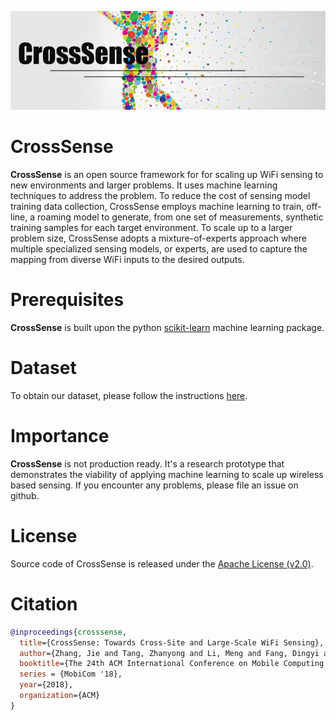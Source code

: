 ![Alt text](documentation/logo.png?raw=true "CrossSense")

# CrossSense
**CrossSense** is an open source framework for for scaling up WiFi sensing to new environments and larger problems. It uses machine learning techniques to address the problem. To reduce the cost of sensing model training data collection, CrossSense employs machine learning to train, off-line, a roaming model to generate, from one set of measurements, synthetic training samples for each target environment. 
To scale up to a larger problem size, CrossSense adopts a mixture-of-experts approach where multiple specialized sensing models, or experts, are used to capture the mapping from diverse WiFi inputs to the desired outputs.

# Prerequisites
**CrossSense** is built upon the python [scikit-learn](http://scikit-learn.org) machine learning package. 

# Dataset
To obtain our dataset, please follow the instructions [here](https://github.com/nwuzj/CrossSense/blob/master/documentation/Dataset%20Release%20Agreement.pdf).

# Importance
**CrossSense** is not production ready. It's a research prototype that demonstrates the viability of applying machine learning to scale up wireless based sensing. If you encounter any problems, please file an issue on github. 

# License

Source code of CrossSense is released under the [Apache License (v2.0)](http://www.apache.org/licenses/LICENSE-2.0). 

# Citation

```bibtex
@inproceedings{crosssense,
  title={CrossSense: Towards Cross-Site and Large-Scale WiFi Sensing},
  author={Zhang, Jie and Tang, Zhanyong and Li, Meng and Fang, Dingyi and Nurmi, Petteri and Wang, Zheng},
  booktitle={The 24th ACM International Conference on Mobile Computing and Networking},
  series = {MobiCom '18},
  year={2018},
  organization={ACM}
}
```

